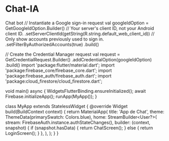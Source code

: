 # Chat-IA
Chat bot
// Instantiate a Google sign-in request
val googleIdOption = GetGoogleIdOption.Builder()
    // Your server's client ID, not your Android client ID.
    .setServerClientId(getString(R.string.default_web_client_id))
    // Only show accounts previously used to sign in.
    .setFilterByAuthorizedAccounts(true)
    .build()

// Create the Credential Manager request
val request = GetCredentialRequest.Builder()
    .addCredentialOption(googleIdOption)
    .build() import 'package:flutter/material.dart';
import 'package:firebase_core/firebase_core.dart';
import 'package:firebase_auth/firebase_auth.dart';
import 'package:cloud_firestore/cloud_firestore.dart';

void main() async {
  WidgetsFlutterBinding.ensureInitialized();
  await Firebase.initializeApp();
  runApp(MyApp());
}

class MyApp extends StatelessWidget {
  @override
  Widget build(BuildContext context) {
    return MaterialApp(
      title: 'App de Chat',
      theme: ThemeData(primarySwatch: Colors.blue),
      home: StreamBuilder<User?>(
        stream: FirebaseAuth.instance.authStateChanges(),
        builder: (context, snapshot) {
          if (snapshot.hasData) {
            return ChatScreen();
          } else {
            return LoginScreen();
          }
        },
      ),
    );
  }
}
